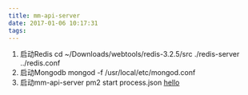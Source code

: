 ```yaml
---
title: mm-api-server
date: 2017-01-06 10:17:31
tags:
---
```

1. 启动Redis
	cd \~/Downloads/webtools/redis-3.2.5/src
	./redis-server ../redis.conf
1. 启动Mongodb
	mongod -f /usr/local/etc/mongod.conf
1. 启动mm-api-server
	pm2 start process.json
[hello][1]

[1]:	http://www.baidu.com